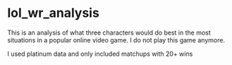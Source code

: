 # lol_wr_analysis
This is an analysis of what three characters would do best in the most situations in a popular online video game.  I do not play this game anymore.

I used platinum data and only included matchups with 20+ wins
